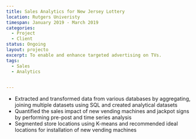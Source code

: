 ```yaml
---
title: Sales Analytics for New Jersey Lottery
location: Rutgers Univeristy
timespan: January 2019 - March 2019
categories:
  - Project
  - Client
status: Ongoing
layout: projecto
excerpt: To enable and enhance targeted advertising on TVs.
tags:
  - Sales
  - Analytics
  

---
```

* Extracted and transformed data from various databases by aggregating, joining multiple datasets using SQL and created analytical datasets
* Quantified the sales impact of new vending machines and jackpot signs by performing pre-post and time series analysis
* Segmented store locations using K-means and recommended ideal locations for installation of new vending machines